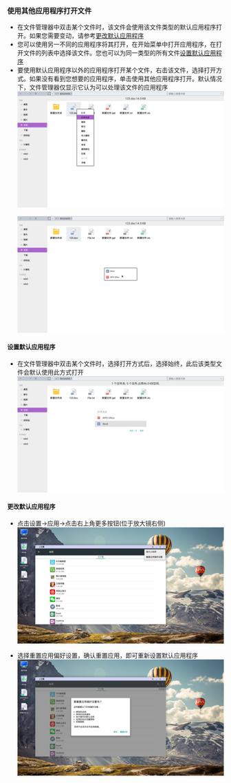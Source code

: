 ### 使用其他应用程序打开文件
   - 在文件管理器中双击某个文件时，该文件会使用该文件类型的默认应用程序打开。如果您需要变动，请参考[更改默认应用程序](#更改默认应用程序)
   - 您可以使用另一不同的应用程序将其打开，在开始菜单中打开应用程序，在打开文件的列表中选择该文件。您也可以为同一类型的所有文件[设置默认应用程序](#设置默认应用程序)
   - 要使用默认应用程序以外的应用程序打开某个文件，右击该文件，选择打开方式。如果没有看到您想要的应用程序，单击使用其他应用程序打开。默认情况下，文件管理器仅显示它认为可以处理该文件的应用程序  
![](../pic/soft/filemanager/openways.png)<br />  
![](../pic/soft/filemanager/openwithapp.png)

#### 设置默认应用程序
   - 在文件管理器中双击某个文件时，选择打开方式后，选择始终，此后该类型文件会默认使用此方式打开  
![](../pic/soft/filemanager/openalways.png)

#### 更改默认应用程序
   - 点击设置->应用->点击右上角更多按钮(位于放大镜右侧)  
![](../pic/soft/filemanager/opensetting.png)

   - 选择重置应用偏好设置，确认重置应用，即可重新设置默认应用程序  
![](../pic/soft/filemanager/openreset.png)

